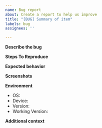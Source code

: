 ```yaml
---
name: Bug report
about: Create a report to help us improve
title: "[BUG] Summary of item"
labels: bug
assignees: ''

---
```

<!-- 🚨 STOP 🚨 𝗦𝗧𝗢𝗣 🚨 𝑺𝑻𝑶𝑷 🚨 -->

<!--
Please note although we can't commit to any timeline, priority will be given to those who are [Contributors](https://reactiveui.net/contribute/) to the project. If this is a question please ask on [StackOverflow](https://stackoverflow.com/).
-->

**Describe the bug**
<!-- A clear and concise description of what the bug is. -->



**Steps To Reproduce**
<!--
Provide the steps to reproduce the behavior:
1. Go to '...'
2. Click on '....'
3. Scroll down to '....'
4. See error
-->



**Expected behavior**
<!-- A clear and concise description of what you expected to happen. -->



**Screenshots**
<!-- If applicable, add screenshots to help explain your problem. -->



**Environment**
<!-- Please complete the following information. -->
- OS:       <!-- [e.g. iOS] -->
- Device:   <!-- [e.g. iPhone6] -->
- Version:   <!-- [e.g. 22] -->
- Working Version: <!-- [e.g. 22] -->

**Additional context**
<!-- Add any other context about the problem here. -->
